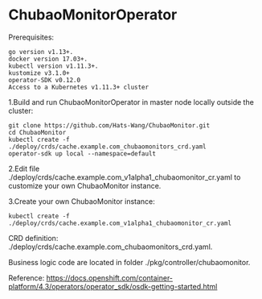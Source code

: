 # ChubaoMonitorOperator

Prerequisites:
```
go version v1.13+.
docker version 17.03+.
kubectl version v1.11.3+.
kustomize v3.1.0+
operator-SDK v0.12.0
Access to a Kubernetes v1.11.3+ cluster
```

1.Build and run ChubaoMonitorOperator in master node locally outside the cluster:
```
git clone https://github.com/Hats-Wang/ChubaoMonitor.git
cd ChubaoMonitor
kubectl create -f ./deploy/crds/cache.example.com_chubaomonitors_crd.yaml
operator-sdk up local --namespace=default
```


2.Edit file ./deploy/crds/cache.example.com_v1alpha1_chubaomonitor_cr.yaml to customize your own ChubaoMonitor instance.


3.Create your own ChubaoMonitor instance:
```
kubectl create -f ./deploy/crds/cache.example.com_v1alpha1_chubaomonitor_cr.yaml
```

CRD definition: ./deploy/crds/cache.example.com_chubaomonitors_crd.yaml.

Business logic code are located in folder ./pkg/controller/chubaomonitor.

Reference: https://docs.openshift.com/container-platform/4.3/operators/operator_sdk/osdk-getting-started.html
